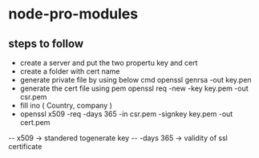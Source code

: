 # node-pro-modules

## steps to follow
- create a server and put the two propertu key and cert
- create a folder with cert name
- generate private file by using below cmd
openssl genrsa -out key.pen
- generate the cert file using pem
openssl req -new -key key.pem -out csr.pem
- fill ino ( Country, company )
- openssl x509 -req -days 365 -in csr.pem -signkey key.pem -out cert.pem

-- x509 -> standered togenerate key
-- -days 365 -> validity of ssl certificate
